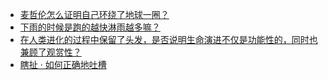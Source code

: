 + [麦哲伦怎么证明自己环绕了地球一圈？](https://daily.zhihu.com/story/9781136)
+ [下雨的时候是跑的越快淋雨越多嘛？](https://daily.zhihu.com/story/9781118)
+ [在人类进化的过程中保留了头发，是否说明生命演进不仅是功能性的，同时也兼顾了观赏性？](https://daily.zhihu.com/story/9781128)
+ [瞎扯 · 如何正确地吐槽](https://daily.zhihu.com/story/9781141)

